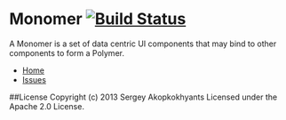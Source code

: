 Monomer  [![Build Status](https://drone.io/github.com/akserg/monomer/status.png)](https://drone.io/github.com/akserg/monomer/latest)
=============

A Monomer is a set of data centric UI components that may bind to other components to form a Polymer.

* [Home](http://monomer.akserg.com)
* [Issues](https://github.com/akserg/monomer/issues)

##License
Copyright (c) 2013 Sergey Akopkokhyants Licensed under the Apache 2.0 License.


 